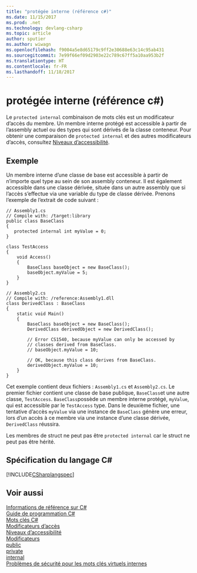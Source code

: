 ```yaml
---
title: "protégée interne (référence c#)"
ms.date: 11/15/2017
ms.prod: .net
ms.technology: devlang-csharp
ms.topic: article
author: sputier
ms.author: wiwagn
ms.openlocfilehash: f9004a5e8d65179c9ff2e30688e63c14c95ab431
ms.sourcegitcommit: 7e99f66ef09d2903e22c789c67ff5a10aa953b2f
ms.translationtype: HT
ms.contentlocale: fr-FR
ms.lasthandoff: 11/18/2017
---
```

# <a name="protected-internal-c-reference"></a>protégée interne (référence c#)
Le `protected internal` combinaison de mots clés est un modificateur d’accès du membre. Un membre interne protégé est accessible à partir de l’assembly actuel ou des types qui sont dérivés de la classe conteneur. Pour obtenir une comparaison de `protected internal` et des autres modificateurs d’accès, consultez [Niveaux d’accessibilité](../../../csharp/language-reference/keywords/accessibility-levels.md). 
   
## <a name="example"></a>Exemple  
 Un membre interne d’une classe de base est accessible à partir de n’importe quel type au sein de son assembly conteneur. Il est également accessible dans une classe dérivée, située dans un autre assembly que si l’accès s’effectue via une variable du type de classe dérivée. Prenons l’exemple de l’extrait de code suivant :  

```
// Assembly1.cs  
// Compile with: /target:library  
public class BaseClass   
{  
   protected internal int myValue = 0;  
}

class TestAccess 
{
    void Access()
    {
        BaseClass baseObject = new BaseClass();
        baseObject.myValue = 5;
    }
}  
```  
  
```  
// Assembly2.cs  
// Compile with: /reference:Assembly1.dll  
class DerivedClass : BaseClass   
{  
    static void Main()
    {
        BaseClass baseObject = new BaseClass();
        DerivedClass derivedObject = new DerivedClass();

        // Error CS1540, because myValue can only be accessed by
        // classes derived from BaseClass.
        // baseObject.myValue = 10; 

        // OK, because this class derives from BaseClass.
        derivedObject.myValue = 10;
    }
} 
```  
 Cet exemple contient deux fichiers : `Assembly1.cs` et `Assembly2.cs`. Le premier fichier contient une classe de base publique, `BaseClass`et une autre classe, `TestAccess`. `BaseClass`possède un membre interne protégé, `myValue`, qui est accessible par le `TestAccess` type. Dans le deuxième fichier, une tentative d’accès `myValue` via une instance de `BaseClass` génère une erreur, lors d’un accès à ce membre via une instance d’une classe dérivée, `DerivedClass` réussira. 

 Les membres de struct ne peut pas être `protected internal` car le struct ne peut pas être hérité.  
  
## <a name="c-language-specification"></a>Spécification du langage C#  
 [!INCLUDE[CSharplangspec](~/includes/csharplangspec-md.md)]  
  
## <a name="see-also"></a>Voir aussi  
 [Informations de référence sur C#](../../../csharp/language-reference/index.md)   
 [Guide de programmation C#](../../../csharp/programming-guide/index.md)   
 [Mots clés C#](../../../csharp/language-reference/keywords/index.md)   
 [Modificateurs d’accès](../../../csharp/language-reference/keywords/access-modifiers.md)   
 [Niveaux d’accessibilité](../../../csharp/language-reference/keywords/accessibility-levels.md)   
 [Modificateurs](../../../csharp/language-reference/keywords/modifiers.md)   
 [public](../../../csharp/language-reference/keywords/public.md)   
 [private](../../../csharp/language-reference/keywords/private.md)   
 [internal](../../../csharp/language-reference/keywords/internal.md)   
 [Problèmes de sécurité pour les mots clés virtuels internes](https://msdn.microsoft.com/library/heyd8kky(v=vs.110))
